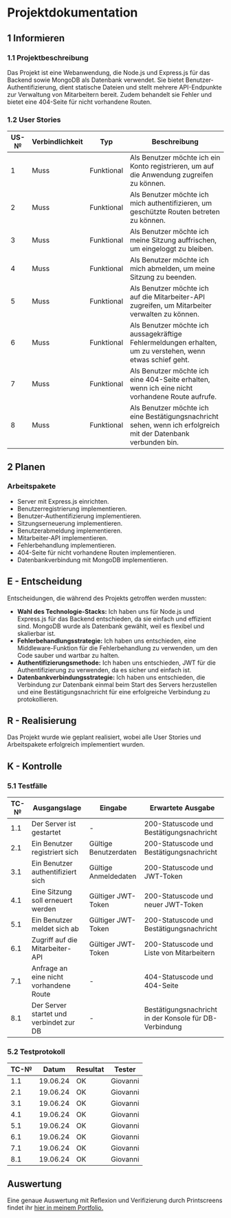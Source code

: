 # Projektdokumentation

## 1 Informieren

### 1.1 Projektbeschreibung

Das Projekt ist eine Webanwendung, die Node.js und Express.js für das Backend sowie MongoDB als Datenbank verwendet. Sie bietet Benutzer-Authentifizierung, dient statische Dateien und stellt mehrere API-Endpunkte zur Verwaltung von Mitarbeitern bereit. Zudem behandelt sie Fehler und bietet eine 404-Seite für nicht vorhandene Routen.

### 1.2 User Stories

| US-№ | Verbindlichkeit | Typ        | Beschreibung                                                                                                     |
| ---- | --------------- | ---------- | ---------------------------------------------------------------------------------------------------------------- |
| 1    | Muss            | Funktional | Als Benutzer möchte ich ein Konto registrieren, um auf die Anwendung zugreifen zu können.                        |
| 2    | Muss            | Funktional | Als Benutzer möchte ich mich authentifizieren, um geschützte Routen betreten zu können.                          |
| 3    | Muss            | Funktional | Als Benutzer möchte ich meine Sitzung auffrischen, um eingeloggt zu bleiben.                                     |
| 4    | Muss            | Funktional | Als Benutzer möchte ich mich abmelden, um meine Sitzung zu beenden.                                              |
| 5    | Muss            | Funktional | Als Benutzer möchte ich auf die Mitarbeiter-API zugreifen, um Mitarbeiter verwalten zu können.                   |
| 6    | Muss            | Funktional | Als Benutzer möchte ich aussagekräftige Fehlermeldungen erhalten, um zu verstehen, wenn etwas schief geht.       |
| 7    | Muss            | Funktional | Als Benutzer möchte ich eine 404-Seite erhalten, wenn ich eine nicht vorhandene Route aufrufe.                   |
| 8    | Muss            | Funktional | Als Benutzer möchte ich eine Bestätigungsnachricht sehen, wenn ich erfolgreich mit der Datenbank verbunden bin.  |

## 2 Planen

### Arbeitspakete

- Server mit Express.js einrichten.
- Benutzerregistrierung implementieren.
- Benutzer-Authentifizierung implementieren.
- Sitzungserneuerung implementieren.
- Benutzerabmeldung implementieren.
- Mitarbeiter-API implementieren.
- Fehlerbehandlung implementieren.
- 404-Seite für nicht vorhandene Routen implementieren.
- Datenbankverbindung mit MongoDB implementieren.

## E - Entscheidung

Entscheidungen, die während des Projekts getroffen werden mussten:

- **Wahl des Technologie-Stacks:** Ich haben uns für Node.js und Express.js für das Backend entschieden, da sie einfach und effizient sind. MongoDB wurde als Datenbank gewählt, weil es flexibel und skalierbar ist.
- **Fehlerbehandlungsstrategie:** Ich haben uns entschieden, eine Middleware-Funktion für die Fehlerbehandlung zu verwenden, um den Code sauber und wartbar zu halten.
- **Authentifizierungsmethode:** Ich haben uns entschieden, JWT für die Authentifizierung zu verwenden, da es sicher und einfach ist.
- **Datenbankverbindungsstrategie:** Ich haben uns entschieden, die Verbindung zur Datenbank einmal beim Start des Servers herzustellen und eine Bestätigungsnachricht für eine erfolgreiche Verbindung zu protokollieren.

## R - Realisierung

Das Projekt wurde wie geplant realisiert, wobei alle User Stories und Arbeitspakete erfolgreich implementiert wurden.

## K - Kontrolle

### 5.1 Testfälle

| TC-№ | Ausgangslage                              | Eingabe               | Erwartete Ausgabe                                      |
| ---- | ----------------------------------------- | --------------------- | ------------------------------------------------------ |
| 1.1  | Der Server ist gestartet                  | -                     | 200-Statuscode und Bestätigungsnachricht               |
| 2.1  | Ein Benutzer registriert sich             | Gültige Benutzerdaten | 200-Statuscode und Bestätigungsnachricht               |
| 3.1  | Ein Benutzer authentifiziert sich         | Gültige Anmeldedaten  | 200-Statuscode und JWT-Token                           |
| 4.1  | Eine Sitzung soll erneuert werden         | Gültiger JWT-Token    | 200-Statuscode und neuer JWT-Token                     |
| 5.1  | Ein Benutzer meldet sich ab               | Gültiger JWT-Token    | 200-Statuscode und Bestätigungsnachricht               |
| 6.1  | Zugriff auf die Mitarbeiter-API           | Gültiger JWT-Token    | 200-Statuscode und Liste von Mitarbeitern              |
| 7.1  | Anfrage an eine nicht vorhandene Route    | -                     | 404-Statuscode und 404-Seite                           |
| 8.1  | Der Server startet und verbindet zur DB   | -                     | Bestätigungsnachricht in der Konsole für DB-Verbindung |

### 5.2 Testprotokoll

| TC-№ | Datum     | Resultat | Tester  |
| ---- | --------- | -------- | ------- |
| 1.1  | 19.06.24  | OK       | Giovanni|
| 2.1  | 19.06.24  | OK       | Giovanni|
| 3.1  | 19.06.24  | OK       | Giovanni|
| 4.1  | 19.06.24  | OK       | Giovanni|
| 5.1  | 19.06.24  | OK       | Giovanni|
| 6.1  | 19.06.24  | OK       | Giovanni|
| 7.1  | 19.06.24  | OK       | Giovanni|
| 8.1  | 19.06.24  | OK       | Giovanni|

## Auswertung

Eine genaue Auswertung mit Reflexion und Verifizierung durch Printscreens findet ihr [hier in meinem Portfolio.](https://portfolio.bbbaden.ch/view/view.php?t=919e0cd919fbae6731ee)
